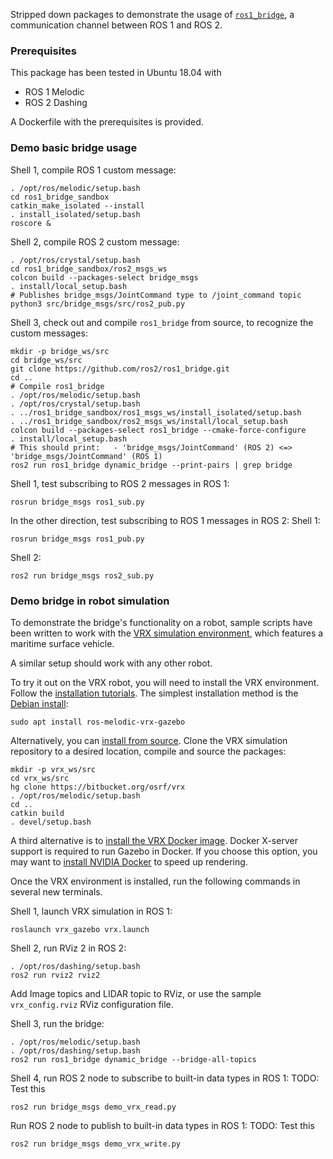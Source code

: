 Stripped down packages to demonstrate the usage of [`ros1_bridge`](https://github.com/ros2/ros1_bridge), a communication channel between ROS 1 and ROS 2.

### Prerequisites

This package has been tested in Ubuntu 18.04 with
* ROS 1 Melodic
* ROS 2 Dashing

A Dockerfile with the prerequisites is provided.


### Demo basic bridge usage

Shell 1, compile ROS 1 custom message:
```
. /opt/ros/melodic/setup.bash
cd ros1_bridge_sandbox
catkin_make_isolated --install
. install_isolated/setup.bash 
roscore &
```

Shell 2, compile ROS 2 custom message:
```
. /opt/ros/crystal/setup.bash
cd ros1_bridge_sandbox/ros2_msgs_ws
colcon build --packages-select bridge_msgs
. install/local_setup.bash
# Publishes bridge_msgs/JointCommand type to /joint_command topic
python3 src/bridge_msgs/src/ros2_pub.py
```

Shell 3, check out and compile `ros1_bridge` from source, to recognize the custom messages:
```
mkdir -p bridge_ws/src
cd bridge_ws/src
git clone https://github.com/ros2/ros1_bridge.git
cd ..
# Compile ros1_bridge
. /opt/ros/melodic/setup.bash
. /opt/ros/crystal/setup.bash
. ../ros1_bridge_sandbox/ros1_msgs_ws/install_isolated/setup.bash 
. ../ros1_bridge_sandbox/ros2_msgs_ws/install/local_setup.bash 
colcon build --packages-select ros1_bridge --cmake-force-configure
. install/local_setup.bash
# This should print:   - 'bridge_msgs/JointCommand' (ROS 2) <=> 'bridge_msgs/JointCommand' (ROS 1)
ros2 run ros1_bridge dynamic_bridge --print-pairs | grep bridge
```

Shell 1, test subscribing to ROS 2 messages in ROS 1:
```
rosrun bridge_msgs ros1_sub.py
```

In the other direction, test subscribing to ROS 1 messages in ROS 2:
Shell 1:
```
rosrun bridge_msgs ros1_pub.py
```
Shell 2:
```
ros2 run bridge_msgs ros2_sub.py
```


### Demo bridge in robot simulation

To demonstrate the bridge's functionality on a robot, sample scripts have been written to work with the [VRX simulation environment](https://bitbucket.org/osrf/vrx), which features a maritime surface vehicle.

A similar setup should work with any other robot.

To try it out on the VRX robot, you will need to install the VRX environment.
Follow the [installation tutorials](https://bitbucket.org/osrf/vrx/wiki/tutorials).
The simplest installation method is the [Debian install](https://bitbucket.org/osrf/vrx/wiki/tutorials/SystemSetupInstall):
```
sudo apt install ros-melodic-vrx-gazebo
```

Alternatively, you can [install from source](https://bitbucket.org/osrf/vrx/wiki/tutorials/SystemSetupInstall).
Clone the VRX simulation repository to a desired location, compile and source the packages:
```
mkdir -p vrx_ws/src
cd vrx_ws/src
hg clone https://bitbucket.org/osrf/vrx
. /opt/ros/melodic/setup.bash
cd ..
catkin build
. devel/setup.bash
```

A third alternative is to [install the VRX Docker image](https://bitbucket.org/osrf/vrx/wiki/tutorials/SystemSetupDocker). Docker X-server support is required to run Gazebo in Docker. If you choose this option, you may want to [install NVIDIA Docker](https://bitbucket.org/osrf/vrx/wiki/tutorials/installNvidiaDocker) to speed up rendering.

Once the VRX environment is installed, run the following commands in several new terminals.

Shell 1, launch VRX simulation in ROS 1:
```
roslaunch vrx_gazebo vrx.launch
```

Shell 2, run RViz 2 in ROS 2:
```
. /opt/ros/dashing/setup.bash
ros2 run rviz2 rviz2
```
Add Image topics and LIDAR topic to RViz, or use the sample ``vrx_config.rviz`` RViz configuration file.

Shell 3, run the bridge:
```
. /opt/ros/melodic/setup.bash
. /opt/ros/dashing/setup.bash
ros2 run ros1_bridge dynamic_bridge --bridge-all-topics
```

Shell 4, run ROS 2 node to subscribe to built-in data types in ROS 1:
TODO: Test this
```
ros2 run bridge_msgs demo_vrx_read.py
```

Run ROS 2 node to publish to built-in data types in ROS 1:
TODO: Test this
```
ros2 run bridge_msgs demo_vrx_write.py
```

